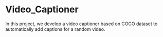 # Video_Captioner
In this project, we develop a video captioner based on COCO dataset to automatically add captions for a random video.

